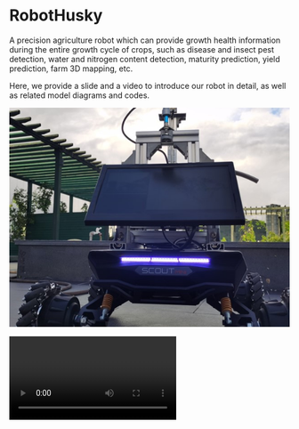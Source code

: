 # RobotHusky
A precision agriculture robot which can provide growth health information during the entire growth cycle of crops, such as disease and insect pest detection, water and nitrogen content detection, maturity prediction, yield prediction, farm 3D mapping, etc.

Here, we provide a slide and a video to introduce our robot in detail, as well as related model diagrams and codes.

![image](https://github.com/Galaxy-Motion/RobotHusky/blob/master/3D%20Model/robothusky.jpg)

![image](https://github.com/Galaxy-Motion/RobotHusky/blob/master/Video/RobotHusky.mp4)
